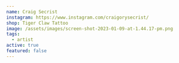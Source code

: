 ```yaml
---
name: Craig Secrist
instagram: https://www.instagram.com/craigorysecrist/
shop: Tiger Claw Tattoo
image: /assets/images/screen-shot-2023-01-09-at-1.44.17-pm.png
tags:
  - artist
active: true
featured: false
---
```

